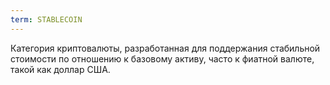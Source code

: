 ```yaml
---
term: STABLECOIN
---
```


Категория криптовалюты, разработанная для поддержания стабильной стоимости по отношению к базовому активу, часто к фиатной валюте, такой как доллар США.